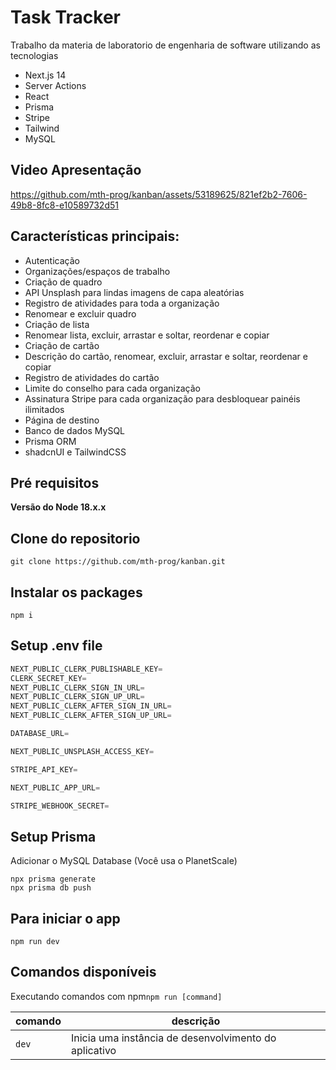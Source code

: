 <h1>Task Tracker </h1>

Trabalho da materia de laboratorio de engenharia de software utilizando as tecnologias 
  - Next.js 14
  - Server Actions
  - React
  - Prisma
  - Stripe
  - Tailwind
  - MySQL

<h2>Video Apresentação</h2>

https://github.com/mth-prog/kanban/assets/53189625/821ef2b2-7606-49b8-8fc8-e10589732d51


<h2>Características principais:</h2>


- Autenticação
- Organizações/espaços de trabalho
- Criação de quadro
- API Unsplash para lindas imagens de capa aleatórias
- Registro de atividades para toda a organização
- Renomear e excluir quadro
- Criação de lista
- Renomear lista, excluir, arrastar e soltar, reordenar e copiar
- Criação de cartão
- Descrição do cartão, renomear, excluir, arrastar e soltar, reordenar e copiar
- Registro de atividades do cartão
- Limite do conselho para cada organização
- Assinatura Stripe para cada organização para desbloquear painéis ilimitados
- Página de destino
- Banco de dados MySQL
- Prisma ORM
- shadcnUI e TailwindCSS

<h2>Pré requisitos</h2>
<strong>Versão do Node 18.x.x</strong>

<h2>Clone do repositorio</h2>

```
git clone https://github.com/mth-prog/kanban.git
```

<h2>Instalar os packages</h2>

```
npm i
```

<h2>Setup .env file</h2>

```SQL
NEXT_PUBLIC_CLERK_PUBLISHABLE_KEY=
CLERK_SECRET_KEY=
NEXT_PUBLIC_CLERK_SIGN_IN_URL=
NEXT_PUBLIC_CLERK_SIGN_UP_URL=
NEXT_PUBLIC_CLERK_AFTER_SIGN_IN_URL=
NEXT_PUBLIC_CLERK_AFTER_SIGN_UP_URL=

DATABASE_URL=

NEXT_PUBLIC_UNSPLASH_ACCESS_KEY=

STRIPE_API_KEY=

NEXT_PUBLIC_APP_URL=

STRIPE_WEBHOOK_SECRET=
```

<h2>Setup Prisma</h2>
Adicionar o MySQL Database (Você usa o PlanetScale)

```
npx prisma generate
npx prisma db push
```
<h2>Para iniciar o app</h2>

```
npm run dev
```

<h2>Comandos disponíveis</h2>

Executando comandos com npm`npm run [command]`


|comando|descrição|
|---|---|
|  `dev` | Inicia uma instância de desenvolvimento do aplicativo  |
